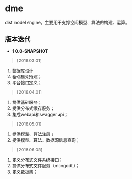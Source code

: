# dme
dist model engine，主要用于支撑空间模型、算法的构建、运算。


## 版本迭代

* **1.0.0-SNAPSHOT**

 
>  [2018.03.01]  
1. 数据库设计
2. 基础框架搭建；
3. 平台接口定义；

>  [2018.04.01]  
1. 提供基础服务；
2. 提供分布式缓存服务；
2. 集成webapi和swagger api；

>  [2018.05.01]  
1. 提供模型、算法注册；
2. 提供模型、算法、数据源信息查询；

>  [2018.06.05]  
1. 定义分布式文件系统接口；
2. 提供分布式文件服务（mongodb）；
3. 定义数据集；
